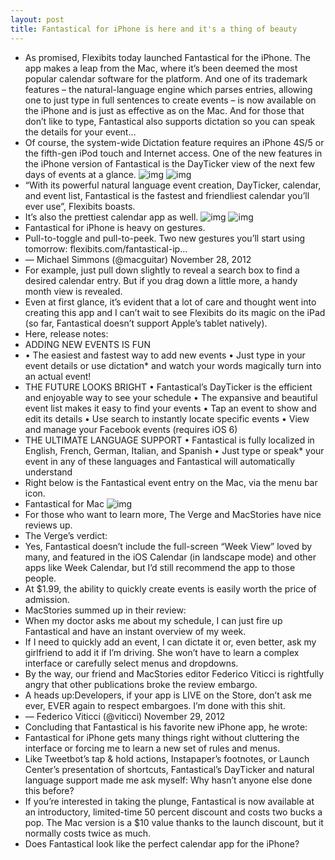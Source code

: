 ```yaml
---
layout: post
title: Fantastical for iPhone is here and it's a thing of beauty
---
```

* As promised, Flexibits today launched Fantastical for the iPhone. The app makes a leap from the Mac, where it’s been deemed the most popular calendar software for the platform. And one of its trademark features – the natural-language engine which parses entries, allowing one to just type in full sentences to create events – is now available on the iPhone and is just as effective as on the Mac. And for those that don’t like to type, Fantastical also supports dictation so you can speak the details for your event…
* Of course, the system-wide Dictation feature requires an iPhone 4S/5 or the fifth-gen iPod touch and Internet access. One of the new features in the iPhone version of Fantastical is the DayTicker view of the next few days of events at a glance.
![img](http://media.idownloadblog.com/wp-content/uploads/2012/11/Fantastical-for-iOS-iPhone-screenshot-001.jpg)
![img](http://media.idownloadblog.com/wp-content/uploads/2012/11/Fantastical-for-iOS-iPhone-screenshot-002.jpg)
* “With its powerful natural language event creation, DayTicker, calendar, and event list, Fantastical is the fastest and friendliest calendar you’ll ever use”, Flexibits boasts.
* It’s also the prettiest calendar app as well.
![img](http://media.idownloadblog.com/wp-content/uploads/2012/11/Fantastical-for-iOS-iPhone-screenshot-003.jpg)
![img](http://media.idownloadblog.com/wp-content/uploads/2012/11/Fantastical-for-iOS-iPhone-screenshot-004.jpg)
* Fantastical for iPhone is heavy on gestures.
* Pull-to-toggle and pull-to-peek. Two new gestures you’ll start using tomorrow: flexibits.com/fantastical-ip…
* — Michael Simmons (@macguitar) November 28, 2012
* For example, just pull down slightly to reveal a search box to find a desired calendar entry. But if you drag down a little more, a handy month view is revealed.
* Even at first glance, it’s evident that a lot of care and thought went into creating this app and I can’t wait to see Flexibits do its magic on the iPad (so far, Fantastical doesn’t support Apple’s tablet natively).
* Here, release notes:
* ADDING NEW EVENTS IS FUN
* • The easiest and fastest way to add new events • Just type in your event details or use dictation* and watch your words magically turn into an actual event!
* THE FUTURE LOOKS BRIGHT • Fantastical’s DayTicker is the efficient and enjoyable way to see your schedule • The expansive and beautiful event list makes it easy to find your events • Tap an event to show and edit its details • Use search to instantly locate specific events • View and manage your Facebook events (requires iOS 6)
* THE ULTIMATE LANGUAGE SUPPORT • Fantastical is fully localized in English, French, German, Italian, and Spanish • Just type or speak* your event in any of these languages and Fantastical will automatically understand
* Right below is the Fantastical event entry on the Mac, via the menu bar icon.
* Fantastical for Mac
![img](http://media.idownloadblog.com/wp-content/uploads/2012/11/Fantastical-for-Mac-screenshot-001.png)
* For those who want to learn more, The Verge and MacStories have nice reviews up.
* The Verge’s verdict:
* Yes, Fantastical doesn’t include the full-screen “Week View” loved by many, and featured in the iOS Calendar (in landscape mode) and other apps like Week Calendar, but I’d still recommend the app to those people.
* At $1.99, the ability to quickly create events is easily worth the price of admission.
* MacStories summed up in their review:
* When my doctor asks me about my schedule, I can just fire up Fantastical and have an instant overview of my week.
* If I need to quickly add an event, I can dictate it or, even better, ask my girlfriend to add it if I’m driving. She won’t have to learn a complex interface or carefully select menus and dropdowns.
* By the way, our friend and MacStories editor Federico Viticci is rightfully angry that other publications broke the review embargo.
* A heads up:Developers, if your app is LIVE on the Store, don’t ask me ever, EVER again to respect embargoes. I’m done with this shit.
* — Federico Viticci (@viticci) November 29, 2012
* Concluding that Fantastical is his favorite new iPhone app, he wrote:
* Fantastical for iPhone gets many things right without cluttering the interface or forcing me to learn a new set of rules and menus.
* Like Tweetbot’s tap & hold actions, Instapaper’s footnotes, or Launch Center’s presentation of shortcuts, Fantastical’s DayTicker and natural language support made me ask myself: Why hasn’t anyone else done this before?
* If you’re interested in taking the plunge, Fantastical is now available at an introductory, limited-time 50 percent discount and costs two bucks a pop. The Mac version is a $10 value thanks to the launch discount, but it normally costs twice as much.
* Does Fantastical look like the perfect calendar app for the iPhone?

